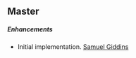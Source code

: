 ## Master

##### Enhancements

* Initial implementation.
  [Samuel Giddins](https://github.com/segiddins)
